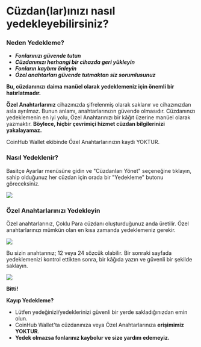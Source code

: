 # Cüzdan(lar)ınızı nasıl yedekleyebilirsiniz?

### Neden Yedekleme?

- ***Fonlarınızı güvende tutun***
- ***Cüzdanınızı herhangi bir cihazda geri yükleyin***
- ***Fonların kaybını önleyin***
- ***Özel anahtarları güvende tutmaktan siz sorumlusunuz***

**Bu, cüzdanınızı daima manüel olarak yedeklemeniz için önemli bir hatırlatmadır.**

**Özel Anahtarlarınız** cihazınızda şifrelenmiş olarak saklanır ve cihazınızdan asla ayrılmaz. Bunun anlamı, anahtarlarınızın güvende olmasıdır. Cüzdanınızı yedeklemenin en iyi yolu, Özel Anahtarınızı bir kâğıt üzerine manüel olarak yazmaktır. **Böylece, hiçbir çevrimiçi hizmet cüzdan bilgilerinizi yakalayamaz.**

CoinHub Wallet ekibinde Özel Anahtarlarınızın kaydı YOKTUR.

### Nasıl Yedeklenir?

Basitçe Ayarlar menüsüne gidin ve "Cüzdanları Yönet" seçeneğine tıklayın, sahip olduğunuz her cüzdan için orada bir "Yedekleme" butonu göreceksiniz.

![](../images/ios-backup-manage-s.png)

### Özel Anahtarlarınızı Yedekleyin

Özel anahtarlarınız, Çoklu Para cüzdanı oluşturduğunuz anda üretilir. Özel anahtarlarınızı mümkün olan en kısa zamanda yedeklemeniz gerekir.

![](../images/ios-backup-pk-s.png)

Bu sizin anahtarınız; 12 veya 24 sözcük olabilir. Bir sonraki sayfada yedeklemenizi kontrol ettikten sonra, bir kâğıda yazın ve güvenli bir şekilde saklayın.

![](../images/ios-backup-check-s.png)

**Bitti!**

**Kayıp Yedekleme?**

- Lütfen yedeğinizi/yedeklerinizi güvenli bir yerde sakladığınızdan emin olun.
- CoinHub Wallet'ta cüzdanınıza veya Özel Anahtarlarınıza **erişimimiz YOKTUR**.
- **Yedek olmazsa fonlarınız kaybolur ve size yardım edemeyiz.**

